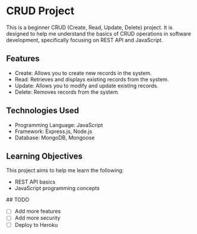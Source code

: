 # CRUD Project

This is a beginner CRUD (Create, Read, Update, Delete) project. It is designed to help me understand the basics of CRUD operations in software development, specifically focusing on REST API and JavaScript.

## Features

- Create: Allows you to create new records in the system.
- Read: Retrieves and displays existing records from the system.
- Update: Allows you to modify and update existing records.
- Delete: Removes records from the system.

## Technologies Used

- Programming Language: JavaScript
- Framework: Express.js, Node.js
- Database: MongoDB, Mongoose

## Learning Objectives

This project aims to help me learn the following:

- REST API basics
- JavaScript programming concepts

## TODO

- [ ] Add more features
- [ ] Add more security
- [ ] Deploy to Heroku